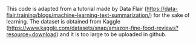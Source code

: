 This code is adapted from a tutorial made by Data Flair (https://data-flair.training/blogs/machine-learning-text-summarization/) for the sake of learning.
The dataset is obtained from Kaggle (https://www.kaggle.com/datasets/snap/amazon-fine-food-reviews?resource=download) and it is too large to be uploaded in github.
 
